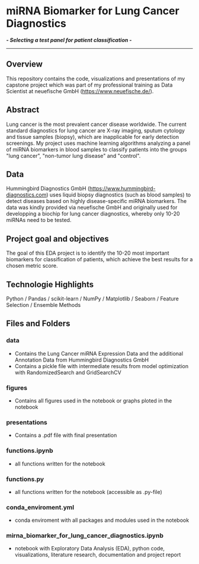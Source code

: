 # miRNA Biomarker for Lung Cancer Diagnostics
***- Selecting a test panel for patient classification -***

---

## Overview

This repository contains the code, visualizations and presentations of my capstone project which was part of my professional training as Data Scientist at neuefische GmbH (https://www.neuefische.de/).

## Abstract

Lung cancer is the most prevalent cancer disease worldwide. The current standard diagnostics for lung cancer are X-ray imaging, sputum cytology and tissue samples (biopsy), which are inapplicable for early detection screenings. My project uses machine learning algorithms analyzing a panel of miRNA biomarkers in blood samples to classify patients into the groups "lung cancer", "non-tumor lung disease" and "control".

## Data

Hummingbird Diagnostics GmbH (https://www.hummingbird-diagnostics.com) uses liquid biopsy diagnostics (such as blood samples) to detect diseases based on highly disease-specific miRNA biomarkers. The data was kindly provided via neuefische GmbH and originally used for developping a biochip for lung cancer diagnostics, whereby only 10-20 miRNAs need to be tested.

## Project goal and objectives

The goal of this EDA project is to identify the 10-20 most important biomarkers for classification of patients, which achieve the best results for a chosen metric score.

## Technologie Highlights

Python / Pandas / scikit-learn / NumPy / Matplotlib / Seaborn / Feature Selection / Ensemble Methods

## Files and Folders

### data 
- Contains the Lung Cancer miRNA Expression Data and the additional Annotation Data from Hummingbird Diagnostics GmbH 
- Contains a pickle file with intermediate results from model optimization with RandomizedSearch and GridSearchCV

### figures
- Contains all figures used in the notebook or graphs ploted in the notebook
 
### presentations
- Contains a .pdf file with final presentation
 
### functions.ipynb
- all functions written for the notebook

### functions.py
- all functions written for the notebook (accessible as .py-file)

### conda_enviroment.yml
- conda enviroment with all packages and modules used in the notebook

### mirna_biomarker_for_lung_cancer_diagnostics.ipynb
- notebook with Exploratory Data Analysis (EDA), python code, visualizations, literature research, documentation and project report













